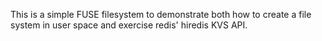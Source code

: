 This is a simple FUSE filesystem to demonstrate both how to create a file system in user space and exercise redis' hiredis KVS API.

